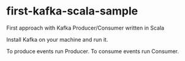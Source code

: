 # first-kafka-scala-sample
First approach with Kafka Producer/Consumer written in Scala

Install Kafka on your machine and run it.

To produce events run Producer.
To consume events run Consumer.
